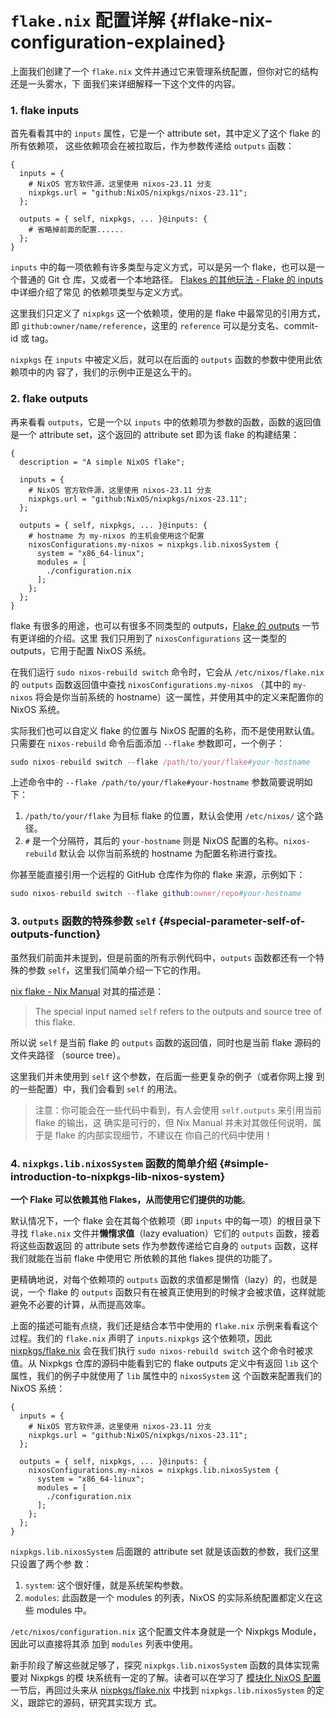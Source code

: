 # `flake.nix` 配置详解 {#flake-nix-configuration-explained}

上面我们创建了一个 `flake.nix` 文件并通过它来管理系统配置，但你对它的结构还是一头雾水，下
面我们来详细解释一下这个文件的内容。

### 1. flake inputs

首先看看其中的 `inputs` 属性，它是一个 attribute set，其中定义了这个 flake 的所有依赖项，
这些依赖项会在被拉取后，作为参数传递给 `outputs` 函数：

```nix{2-5,7}
{
  inputs = {
    # NixOS 官方软件源，这里使用 nixos-23.11 分支
    nixpkgs.url = "github:NixOS/nixpkgs/nixos-23.11";
  };

  outputs = { self, nixpkgs, ... }@inputs: {
    # 省略掉前面的配置......
  };
}
```

`inputs` 中的每一项依赖有许多类型与定义方式，可以是另一个 flake，也可以是一个普通的 Git 仓
库，又或者一个本地路径。
[Flakes 的其他玩法 - Flake 的 inputs](../other-usage-of-flakes/inputs.md) 中详细介绍了常见
的依赖项类型与定义方式。

这里我们只定义了 `nixpkgs` 这一个依赖项，使用的是 flake 中最常见的引用方式，即
`github:owner/name/reference`，这里的 `reference` 可以是分支名、commit-id 或 tag。

`nixpkgs` 在 `inputs` 中被定义后，就可以在后面的 `outputs` 函数的参数中使用此依赖项中的内
容了，我们的示例中正是这么干的。

### 2. flake outputs

再来看看 `outputs`，它是一个以 `inputs` 中的依赖项为参数的函数，函数的返回值是一个
attribute set，这个返回的 attribute set 即为该 flake 的构建结果：

```nix{10-18}
{
  description = "A simple NixOS flake";

  inputs = {
    # NixOS 官方软件源，这里使用 nixos-23.11 分支
    nixpkgs.url = "github:NixOS/nixpkgs/nixos-23.11";
  };

  outputs = { self, nixpkgs, ... }@inputs: {
    # hostname 为 my-nixos 的主机会使用这个配置
    nixosConfigurations.my-nixos = nixpkgs.lib.nixosSystem {
      system = "x86_64-linux";
      modules = [
        ./configuration.nix
      ];
    };
  };
}
```

flake 有很多的用途，也可以有很多不同类型的
outputs，[Flake 的 outputs](../other-usage-of-flakes/outputs.md) 一节有更详细的介绍。这里
我们只用到了 `nixosConfigurations` 这一类型的 outputs，它用于配置 NixOS 系统。

在我们运行 `sudo nixos-rebuild switch` 命令时，它会从 `/etc/nixos/flake.nix` 的 `outputs`
函数返回值中查找 `nixosConfigurations.my-nixos` （其中的 `my-nixos` 将会是你当前系统的
hostname）这一属性，并使用其中的定义来配置你的 NixOS 系统。

实际我们也可以自定义 flake 的位置与 NixOS 配置的名称，而不是使用默认值。只需要在
`nixos-rebuild` 命令后面添加 `--flake` 参数即可，一个例子：

```nix
sudo nixos-rebuild switch --flake /path/to/your/flake#your-hostname
```

上述命令中的 `--flake /path/to/your/flake#your-hostname` 参数简要说明如下：

1. `/path/to/your/flake` 为目标 flake 的位置，默认会使用 `/etc/nixos/` 这个路径。
2. `#` 是一个分隔符，其后的 `your-hostname` 则是 NixOS 配置的名称。`nixos-rebuild` 默认会
   以你当前系统的 hostname 为配置名称进行查找。

你甚至能直接引用一个远程的 GitHub 仓库作为你的 flake 来源，示例如下：

```nix
sudo nixos-rebuild switch --flake github:owner/repo#your-hostname
```

### 3. `outputs` 函数的特殊参数 `self` {#special-parameter-self-of-outputs-function}

虽然我们前面并未提到，但是前面的所有示例代码中，`outputs` 函数都还有一个特殊的参数
`self`，这里我们简单介绍一下它的作用。

[nix flake - Nix Manual] 对其的描述是：

> The special input named `self` refers to the outputs and source tree of this flake.

所以说 `self` 是当前 flake 的 `outputs` 函数的返回值，同时也是当前 flake 源码的文件夹路径
（source tree）。

这里我们并未使用到 `self` 这个参数，在后面一些更复杂的例子（或者你网上搜
到的一些配置）中，我们会看到 `self` 的用法。

> 注意：你可能会在一些代码中看到，有人会使用 `self.outputs` 来引用当前 flake 的输出，这
> 确实是可行的，但 Nix Manual 并未对其做任何说明，属于是 flake 的内部实现细节，不建议在
> 你自己的代码中使用！

### 4. `nixpkgs.lib.nixosSystem` 函数的简单介绍 {#simple-introduction-to-nixpkgs-lib-nixos-system}

**一个 Flake 可以依赖其他 Flakes，从而使用它们提供的功能**。

默认情况下，一个 flake 会在其每个依赖项（即 `inputs` 中的每一项）的根目录下寻找
`flake.nix` 文件并**懒惰求值**（lazy evaluation）它们的 `outputs` 函数，接着将这些函数返回
的 attribute sets 作为参数传递给它自身的 `outputs` 函数，这样我们就能在当前 flake 中使用它
所依赖的其他 flakes 提供的功能了。

更精确地说，对每个依赖项的 `outputs` 函数的求值都是懒惰（lazy）的，也就是说，一个 flake 的
`outputs` 函数只有在被真正使用到的时候才会被求值，这样就能避免不必要的计算，从而提高效率。

上面的描述可能有点绕，我们还是结合本节中使用的 `flake.nix` 示例来看看这个过程。我们的
`flake.nix` 声明了 `inputs.nixpkgs` 这个依赖项，因此 [nixpkgs/flake.nix] 会在我们执行
`sudo nixos-rebuild switch` 这个命令时被求值。从 Nixpkgs 仓库的源码中能看到它的 flake
outputs 定义中有返回 `lib` 这个属性，我们的例子中就使用了 `lib` 属性中的 `nixosSystem` 这
个函数来配置我们的 NixOS 系统：

```nix{8-13}
{
  inputs = {
    # NixOS 官方软件源，这里使用 nixos-23.11 分支
    nixpkgs.url = "github:NixOS/nixpkgs/nixos-23.11";
  };

  outputs = { self, nixpkgs, ... }@inputs: {
    nixosConfigurations.my-nixos = nixpkgs.lib.nixosSystem {
      system = "x86_64-linux";
      modules = [
        ./configuration.nix
      ];
    };
  };
}
```

`nixpkgs.lib.nixosSystem` 后面跟的 attribute set 就是该函数的参数，我们这里只设置了两个参
数：

1. `system`: 这个很好懂，就是系统架构参数。
2. `modules`: 此函数是一个 modules 的列表，NixOS 的实际系统配置都定义在这些 modules 中。

`/etc/nixos/configuration.nix` 这个配置文件本身就是一个 Nixpkgs Module，因此可以直接将其添
加到 `modules` 列表中使用。

新手阶段了解这些就足够了，探究 `nixpkgs.lib.nixosSystem` 函数的具体实现需要对 Nixpkgs 的模
块系统有一定的了解。读者可以在学习了
[模块化 NixOS 配置](./modularize-the-configuration.md) 一节后，再回过头来从
[nixpkgs/flake.nix] 中找到 `nixpkgs.lib.nixosSystem` 的定义，跟踪它的源码，研究其实现方
式。


[nix flake - Nix Manual]:
  https://nixos.org/manual/nix/stable/command-ref/new-cli/nix3-flake#flake-inputs
[nixpkgs/flake.nix]: https://github.com/NixOS/nixpkgs/tree/nixos-23.11/flake.nix
[nixpkgs/nixos/lib/eval-config.nix]:
  https://github.com/NixOS/nixpkgs/tree/nixos-23.11/nixos/lib/eval-config.nix
[Module System - Nixpkgs]:
  https://github.com/NixOS/nixpkgs/blob/23.11/doc/module-system/module-system.chapter.md
[nixpkgs/nixos-23.11/lib/modules.nix - _module.args]:
  https://github.com/NixOS/nixpkgs/blob/nixos-23.11/lib/modules.nix#L122-L184
[nixpkgs/nixos-23.11/nixos/doc/manual/development/option-types.section.md#L237-L244]:
  https://github.com/NixOS/nixpkgs/blob/nixos-23.11/nixos/doc/manual/development/option-types.section.md?plain=1#L237-L244


